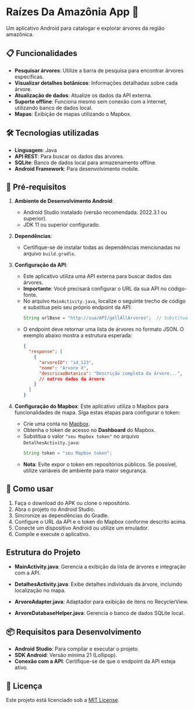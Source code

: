 # Raízes Da Amazônia App 🌳

Um aplicativo Android para catalogar e explorar árvores da região amazônica. 

## 📋 Funcionalidades

- **Pesquisar árvores**: Utilize a barra de pesquisa para encontrar árvores específicas.
- **Visualizar detalhes botânicos**: Informações detalhadas sobre cada árvore.
- **Atualização de dados**: Atualize os dados da API externa.
- **Suporte offline**: Funciona mesmo sem conexão com a internet, utilizando banco de dados local.
- **Mapas**: Exibição de mapas utilizando o Mapbox.

## 🛠️ Tecnologias utilizadas

- **Linguagem**: Java
- **API REST**: Para buscar os dados das árvores.
- **SQLite**: Banco de dados local para armazenamento offline.
- **Android Framework**: Para desenvolvimento mobile.

## 📝 Pré-requisitos
1. **Ambiente de Desenvolvimento Android**:
   - Android Studio instalado (versão recomendada: 2022.3.1 ou superior).
   - JDK 11 ou superior configurado.

2. **Dependências**:
   - Certifique-se de instalar todas as dependências mencionadas no arquivo `build.gradle`.

3. **Configuração da API**:
   - Este aplicativo utiliza uma API externa para buscar dados das árvores. 
   - **Importante**: Você precisará configurar o URL da sua API no código-fonte.
   - No arquivo `MainActivity.java`, localize o seguinte trecho de código e substitua pelo seu próprio endpoint da API:
     ```java
     String urlBase = "http://sua/API/gellAllArvores";  // Substitua com o URL da sua API
     ```
   - O endpoint deve retornar uma lista de árvores no formato JSON. O exemplo abaixo mostra a estrutura esperada:
     ```json
     {
       "response": [
         {
           "arvoreID": "id_123",
           "nome": "Arvore X",
           "descricaoBotanica": "Descrição completa da árvore...",
           // outros dados da árvore
         }
       ]
     }
     ```

4. **Configuração do Mapbox**:
   Este aplicativo utiliza o Mapbox para funcionalidades de mapa. Siga estas etapas para configurar o token:
   - Crie uma conta no [Mapbox](https://www.mapbox.com).
   - Obtenha o token de acesso no **Dashboard** do Mapbox.
   - Substitua o valor `"seu Mapbox token"` no arquivo `DetalhesActivity.java`:
     ```java
     String token = "seu Mapbox token";
     ```
   - **Nota**: Evite expor o token em repositórios públicos. Se possível, utilize variáveis de ambiente para maior segurança.

## 🚀 Como usar

1. Faça o download do APK ou clone o repositório.
2. Abra o projeto no Android Studio.
3. Sincronize as dependências do Gradle.
4. Configure o URL da API e o token do Mapbox conforme descrito acima.
5. Conecte um dispositivo Android ou utilize um emulador.
6. Compile e execute o aplicativo.

## Estrutura do Projeto

- **MainActivity.java**:
  Gerencia a exibição da lista de árvores e integração com a API.
  
- **DetalhesActivity.java**:
  Exibe detalhes individuais da árvore, incluindo localização no mapa.

- **ArvoreAdapter.java**:
  Adaptador para exibição de itens no RecyclerView.

- **ArvoreDatabaseHelper.java**:
  Gerencia o banco de dados SQLite local.

## 📦 Requisitos para Desenvolvimento

- **Android Studio**: Para compilar e executar o projeto.
- **SDK Android**: Versão mínima 21 (Lollipop).
- **Conexão com a API**: Certifique-se de que o endpoint da API esteja ativo.

## 📜 Licença

Este projeto está licenciado sob a [MIT License](LICENSE).
